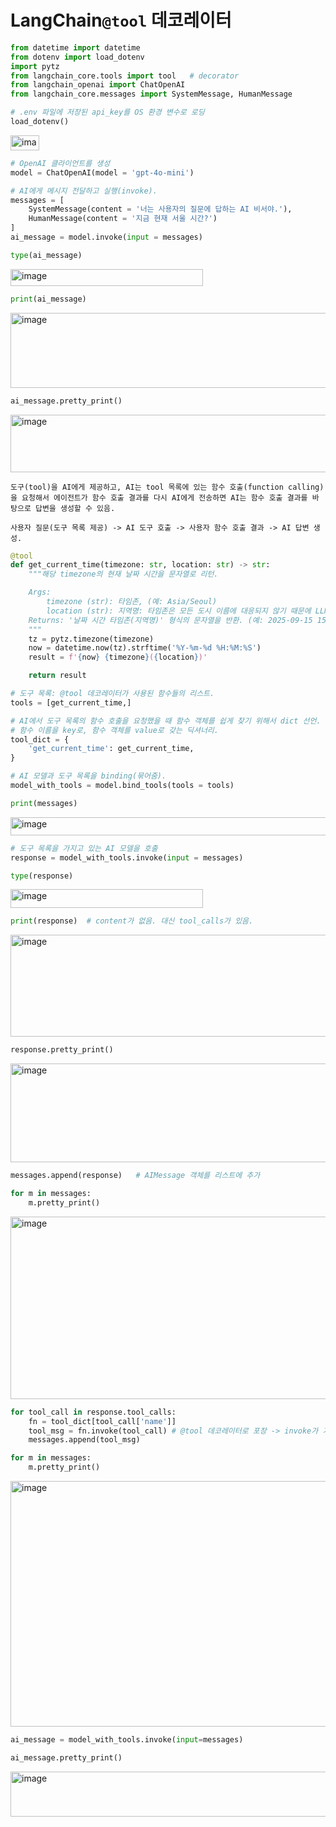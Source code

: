 # LangChain`@tool` 데코레이터

```python
from datetime import datetime
from dotenv import load_dotenv
import pytz
from langchain_core.tools import tool   # decorator
from langchain_openai import ChatOpenAI
from langchain_core.messages import SystemMessage, HumanMessage
```
```python
# .env 파일에 저장된 api_key를 OS 환경 변수로 로딩
load_dotenv()
```
<img width="46" height="24" alt="image" src="https://github.com/user-attachments/assets/30ddc5c1-6b58-45fe-b484-819529508488" />

```python
# OpenAI 클라이언트를 생성
model = ChatOpenAI(model = 'gpt-4o-mini')
```
```python
# AI에게 메시지 전달하고 실행(invoke).
messages = [
    SystemMessage(content = '너는 사용자의 질문에 답하는 AI 비서야.'),
    HumanMessage(content = '지금 현재 서울 시간?')
]
ai_message = model.invoke(input = messages)
```
```python
type(ai_message)
```
<img width="308" height="27" alt="image" src="https://github.com/user-attachments/assets/50c8abaf-2382-4413-8683-ca0b485196ec" />

```python
print(ai_message)
```
<img width="1495" height="120" alt="image" src="https://github.com/user-attachments/assets/aa482891-72c0-4c5d-ab8f-6b19690ff43c" />

```python
ai_message.pretty_print()
```
<img width="700" height="92" alt="image" src="https://github.com/user-attachments/assets/e664df36-b2ba-4033-a3f6-6cc670b00177" />

```
도구(tool)을 AI에게 제공하고, AI는 tool 목록에 있는 함수 호출(function calling)을 요청해서 에이전트가 함수 호출 결과를 다시 AI에게 전송하면 AI는 함수 호출 결과를 바탕으로 답변을 생성할 수 있음.

사용자 질문(도구 목록 제공) -> AI 도구 호출 -> 사용자 함수 호출 결과 -> AI 답변 생성.
```

```python
@tool
def get_current_time(timezone: str, location: str) -> str:
    """해당 timezone의 현재 날짜 시간을 문자열로 리턴.

    Args:
        timezone (str): 타임존, (예: Asia/Seoul)
        location (str): 지역명: 타임존은 모든 도시 이름에 대응되지 않기 때문에 LLM이 답변을 생성할 때 이용하도록제공
    Returns: '날짜 시간 타임존(지역명)' 형식의 문자열을 반환. (예: 2025-09-15 15:30:55 Asia/Seoul(부산))
    """
    tz = pytz.timezone(timezone)
    now = datetime.now(tz).strftime('%Y-%m-%d %H:%M:%S')
    result = f'{now} {timezone}({location})'

    return result
```
```python
# 도구 목록: @tool 데코레이터가 사용된 함수들의 리스트.
tools = [get_current_time,]
```
```python
# AI에서 도구 목록의 함수 호출을 요청했을 때 함수 객체를 쉽게 찾기 위해서 dict 선언.
# 함수 이름을 key로, 함수 객체를 value로 갖는 딕셔너리.
tool_dict = {
    'get_current_time': get_current_time,
}
```
```python
# AI 모델과 도구 목록을 binding(묶어줌).
model_with_tools = model.bind_tools(tools = tools)
```
```python
print(messages)
```
<img width="1542" height="29" alt="image" src="https://github.com/user-attachments/assets/a9dea0d8-64c2-4673-8de1-6eea6b7fccd1" />

```python
# 도구 목록을 가지고 있는 AI 모델을 호출
response = model_with_tools.invoke(input = messages)
```
```python
type(response)
```
<img width="308" height="30" alt="image" src="https://github.com/user-attachments/assets/5b17aa89-c33b-4f2e-bc3f-2afb64c32d44" />

```python
print(response)  # content가 없음. 대신 tool_calls가 있음.
```
<img width="1578" height="163" alt="image" src="https://github.com/user-attachments/assets/a261edc5-f2ed-4295-898c-82f724cfbfa2" />

```python
response.pretty_print()
```
<img width="653" height="158" alt="image" src="https://github.com/user-attachments/assets/c57c7d82-930c-4cf6-9b1b-af303f404c1f" />

```python
messages.append(response)   # AIMessage 객체를 리스트에 추가
```
```python
for m in messages:
    m.pretty_print()
```
<img width="670" height="292" alt="image" src="https://github.com/user-attachments/assets/47428974-639e-445e-899c-ea43f17eddb7" />

```python
for tool_call in response.tool_calls:
    fn = tool_dict[tool_call['name']]
    tool_msg = fn.invoke(tool_call) # @tool 데코레이터로 포장 -> invoke가 가능.
    messages.append(tool_msg)
```
```python
for m in messages:
    m.pretty_print()
```
<img width="663" height="393" alt="image" src="https://github.com/user-attachments/assets/dcdd9743-e200-4876-be4f-1a417b46f0e0" />

```python
ai_message = model_with_tools.invoke(input=messages)
```
```python
ai_message.pretty_print()
```
<img width="659" height="72" alt="image" src="https://github.com/user-attachments/assets/9ed3e799-c0c9-463e-94e2-696a57c405df" />

